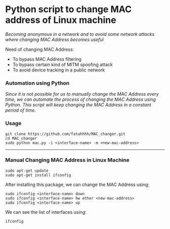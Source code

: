 # Python script to change MAC address of Linux machine

_Becoming anonymous in a network and to avoid some network attacks where changing MAC Address becomes useful_

Need of changing MAC Address:

* To bypass MAC Address filtering
* To bypass certain kind of MITM spoofing attack
* To avoid device tracking in a public network

### Automation using Python

_Since it is not possible for us to manually change the MAC Address every time, we can automate the process of changing the MAC Address using Python. This script will keep changing the MAC Address in a constant period of time._

### Usage
```
git clone https://github.com/fatahhhh/MAC_changer.git
cd MAC_changer
sudo python mac.py -i <interface-name> -m <new-mac-address>
```

___

### Manual Changing MAC Address in Linux Machine
```
sudo apt-get update
sudo apt-get install ifconfig
```
After installing this package, we can change the MAC Address using:
```
sudo ifconfig <interface-name> down
sudo ifconfig <interface-name> hw ether <new-mac-address> 
sudo ifconfig <interface-name> up
```
We can see the list of interfaces using:
```
ifconfig
```
